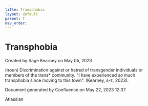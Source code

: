 ```yaml
---
title: Transphobia
layout: default
parent: T
nav_order:
---
```


# Transphobia

Created by  Sage Kearney on May 05, 2023

(noun) Discrimination against or hatred of transgender individuals or members of the trans* community. &quot;I have experienced so much transphobia since moving to this town&quot;. (Kearney, s-z, 2023).

Document generated by Confluence on May 22, 2023 12:37

Atlassian
